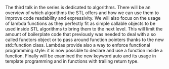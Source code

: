 The third talk in the series is dedicated to algorithms. 
There will be an overview of which algorithms the STL offers and how we can use them to improve code readability and expressivity.
We will also focus on the usage of lambda functions as they perfectly fit as simple callable objects to be used inside STL algorithms to bring them to the next level. 
This will limit the amount of boilerplate code that previously was needed to deal with a so called functors object or to pass around function pointers thanks to the new std::function class.
Lambdas provide also a way to enforce functional programming style: it is now possible to declare and use a function inside a function.
Finally will be examined the new keyword auto and its usage in template programming and in functions with trailing return type.